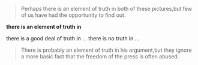 >Perhaps there is an element of truth in both of these pictures,but few of us have had the opportunity to find out.

**there is an element of truth in**

there is a good deal of truth in ...
there is no truth in ...

>There is probably an element of truth in his argument,but they ignore a more basic fact that the freedom of the press is often abused.
